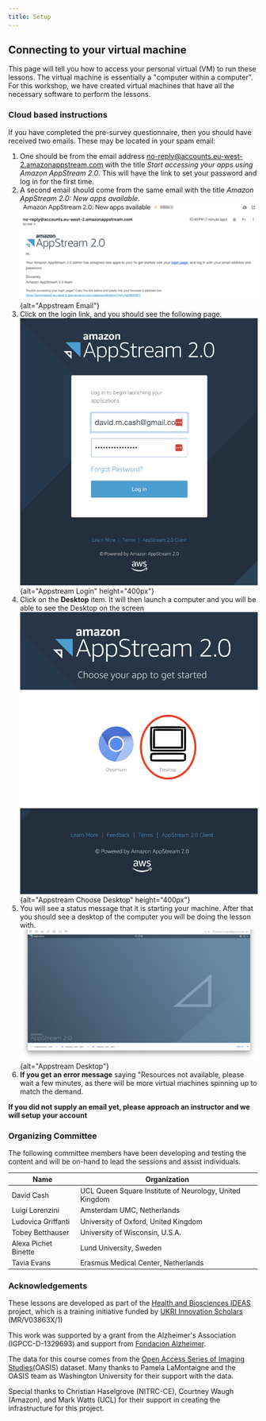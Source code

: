 ```yaml
---
title: Setup
---
```


## Connecting to your virtual machine

This page will tell you how to access your personal virtual (VM) to run these lessons. The virtual machine is essentially a "computer within a computer". For this workshop, we have created virtual machines that have all the necessary software to perform the lessons. 

### Cloud based instructions
If you have completed the pre-survey questionnaire, then you should have received two emails. 
These may be located in your spam email:

1. One should be from the email address no-reply@accounts.eu-west-2.amazonappstream.com 
with the title _Start accessing your apps using Amazon AppStream 2.0_. This will
have the link to set your password and log in for the first time. 
1. A second email should come from the same email with the title
_Amazon AppStream 2.0: New apps available_. 
 ![](fig/aic_appstream_email.png){alt="Appstream Email"}
1. Click on the login link, and you should see the following page.
 ![](fig/aic_appstream_login.png){alt="Appstream Login" height="400px"}
1. Click on the **Desktop** item. It will then launch a computer and you will be able to see the Desktop on the screen
 ![](fig/aic_appstream_choose_desktop.png){alt="Appstream Choose Desktop" height="400px"}
1. You will see a status message that it is starting your machine. After that you should see a desktop of the computer you will be doing the lesson with.
 ![](../episodes/fig/aic_smri_desktop.png){alt="Appstream Desktop"}
1. **If you get an error message** saying "Resources not available, please wait a few minutes, as there will be more virtual machines spinning up to match the demand.

**If you did not supply an email yet, please approach an instructor and we will setup your account**

### Organizing Committee
The following committee members have been developing and testing the content and will be on-hand to lead the sessions and assist individuals. 

| Name | Organization |
| --- | --- |
| David Cash | UCL Queen Square Institute of Neurology, United Kingdom |
| Luigi Lorenzini | Amsterdam UMC, Netherlands |
| Ludovica Griffanti | University of Oxford, United Kingdom |
| Tobey Betthauser | University of Wisconsin, U.S.A. | 
| Alexa Pichet Binette | Lund University, Sweden |
| Tavia Evans | Erasmus Medical Center, Netherlands |

### Acknowledgements
These lessons are developed as part of the [Health and Biosciences IDEAS](https://healthbioscienceideas.github.io) project, which is a training initiative funded by [UKRI Innovation Scholars](https://www.ukri.org/opportunity/innovation-scholars-data-science-training-in-health-bioscience/) (MR/V03863X/1)

This work was supported by a grant from the Alzheimer's Association (IGPCC-D-1329693)
and support from [Fondacion Alzheimer](https://www.fondation-alzheimer.org/).

The data for this course comes from the [Open Access Series of Imaging Studies](https://www.oasis-brains.org/)(OASIS) dataset. Many thanks to Pamela LaMontaigne and the OASIS team as Washington University for their support with the data.

Special thanks to Christian Haselgrove (NITRC-CE), Courtney Waugh (Amazon), and Mark Watts (UCL) for their support in creating the infrastructure for this project. 
